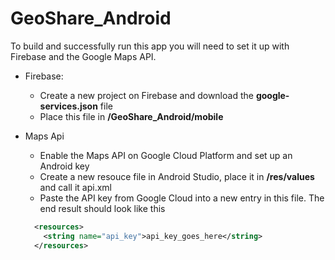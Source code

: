 # GeoShare_Android
To build and successfully run this app you will need to set it up with Firebase and the Google Maps API.

- Firebase:
  - Create a new project on Firebase and download the **google-services.json** file
  - Place this file in **/GeoShare_Android/mobile**
  
- Maps Api
  - Enable the Maps API on Google Cloud Platform and set up an Android key
  - Create a new resouce file in Android Studio, place it in **/res/values** and call it api.xml
  - Paste the API key from Google Cloud into a new entry in this file. The end result should look like this
  
  ```xml
    <resources>
      <string name="api_key">api_key_goes_here</string>
    </resources>
  ```
